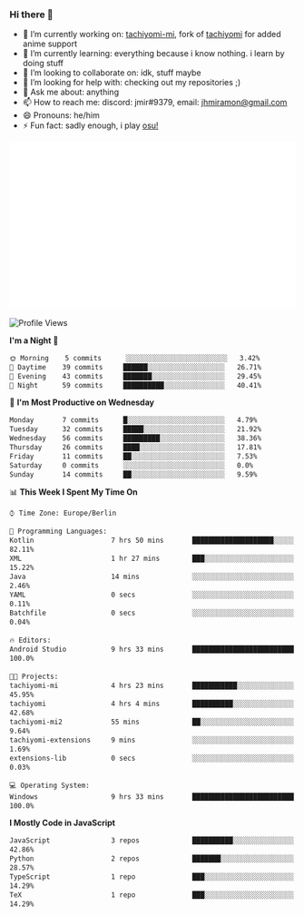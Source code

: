 ### Hi there 👋



<!--
**jmir1/jmir1** is a ✨ _special_ ✨ repository because its `README.md` (this file) appears on your GitHub profile.

Here are some ideas to get you started:
-->
- 🔭 I’m currently working on: [tachiyomi-mi](https://github.com/jmir1/tachiyomi-mi), fork of [tachiyomi](https://github.com/tachiyomiorg/tachiyomi) for added anime support
- 🌱 I’m currently learning: everything because i know nothing. i learn by doing stuff
- 👯 I’m looking to collaborate on: idk, stuff maybe
- 🤔 I’m looking for help with: checking out my repositories ;)
- 💬 Ask me about: anything
- 📫 How to reach me: discord: jmir#9379, email: jhmiramon@gmail.com
- 😄 Pronouns: he/him
- ⚡ Fun fact: sadly enough, i play [osu!](https://osu.ppy.sh/users/18018426)
<div>
	<p align="center">
		<img src="https://github.com/jmir1/github-stats/blob/master/generated/overview.svg">
	</p>
</div>

<!--START_SECTION:waka-->
![Profile Views](http://img.shields.io/badge/Profile%20Views-0-blue)

**I'm a Night 🦉** 

```text
🌞 Morning    5 commits      ░░░░░░░░░░░░░░░░░░░░░░░░░   3.42% 
🌆 Daytime    39 commits     ██████░░░░░░░░░░░░░░░░░░░   26.71% 
🌃 Evening    43 commits     ███████░░░░░░░░░░░░░░░░░░   29.45% 
🌙 Night      59 commits     ██████████░░░░░░░░░░░░░░░   40.41%

```
📅 **I'm Most Productive on Wednesday** 

```text
Monday       7 commits      █░░░░░░░░░░░░░░░░░░░░░░░░   4.79% 
Tuesday      32 commits     █████░░░░░░░░░░░░░░░░░░░░   21.92% 
Wednesday    56 commits     █████████░░░░░░░░░░░░░░░░   38.36% 
Thursday     26 commits     ████░░░░░░░░░░░░░░░░░░░░░   17.81% 
Friday       11 commits     ██░░░░░░░░░░░░░░░░░░░░░░░   7.53% 
Saturday     0 commits      ░░░░░░░░░░░░░░░░░░░░░░░░░   0.0% 
Sunday       14 commits     ██░░░░░░░░░░░░░░░░░░░░░░░   9.59%

```


📊 **This Week I Spent My Time On** 

```text
⌚︎ Time Zone: Europe/Berlin

💬 Programming Languages: 
Kotlin                   7 hrs 50 mins       ████████████████████░░░░░   82.11% 
XML                      1 hr 27 mins        ███░░░░░░░░░░░░░░░░░░░░░░   15.22% 
Java                     14 mins             ░░░░░░░░░░░░░░░░░░░░░░░░░   2.46% 
YAML                     0 secs              ░░░░░░░░░░░░░░░░░░░░░░░░░   0.11% 
Batchfile                0 secs              ░░░░░░░░░░░░░░░░░░░░░░░░░   0.04%

🔥 Editors: 
Android Studio           9 hrs 33 mins       █████████████████████████   100.0%

🐱‍💻 Projects: 
tachiyomi-mi             4 hrs 23 mins       ███████████░░░░░░░░░░░░░░   45.95% 
tachiyomi                4 hrs 4 mins        ██████████░░░░░░░░░░░░░░░   42.68% 
tachiyomi-mi2            55 mins             ██░░░░░░░░░░░░░░░░░░░░░░░   9.64% 
tachiyomi-extensions     9 mins              ░░░░░░░░░░░░░░░░░░░░░░░░░   1.69% 
extensions-lib           0 secs              ░░░░░░░░░░░░░░░░░░░░░░░░░   0.03%

💻 Operating System: 
Windows                  9 hrs 33 mins       █████████████████████████   100.0%

```

**I Mostly Code in JavaScript** 

```text
JavaScript               3 repos             ██████████░░░░░░░░░░░░░░░   42.86% 
Python                   2 repos             ███████░░░░░░░░░░░░░░░░░░   28.57% 
TypeScript               1 repo              ███░░░░░░░░░░░░░░░░░░░░░░   14.29% 
TeX                      1 repo              ███░░░░░░░░░░░░░░░░░░░░░░   14.29%

```



<!--END_SECTION:waka-->
